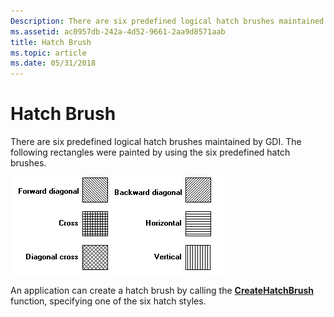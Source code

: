 ```yaml
---
Description: There are six predefined logical hatch brushes maintained by GDI. The following rectangles were painted by using the six predefined hatch brushes.
ms.assetid: ac0957db-242a-4d52-9661-2aa9d8571aab
title: Hatch Brush
ms.topic: article
ms.date: 05/31/2018
---
```


# Hatch Brush

There are six predefined logical hatch brushes maintained by GDI. The following rectangles were painted by using the six predefined hatch brushes.

![illustration showing six boxes, one filled by each of the six hatch brushes](images/hatchbrush.png)

An application can create a hatch brush by calling the [**CreateHatchBrush**](/windows/desktop/api/Wingdi/nf-wingdi-createhatchbrush) function, specifying one of the six hatch styles.

 

 



